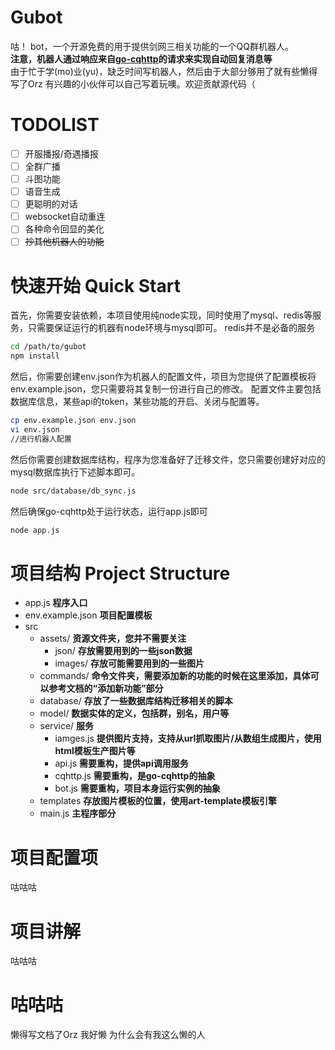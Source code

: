 # Gubot
咕！ bot，一个开源免费的用于提供剑网三相关功能的一个QQ群机器人。  
**注意，机器人通过响应来自[go-cqhttp](https://github.com/Mrs4s/go-cqhttp)的请求来实现自动回复消息等**  
由于忙于学(mo)业(yu)，缺乏时间写机器人，然后由于大部分够用了就有些懒得写了Orz 有兴趣的小伙伴可以自己写着玩噢。欢迎贡献源代码（

# TODOLIST
- [ ] 开服播报/奇遇播报
- [ ] 全群广播
- [ ] 斗图功能
- [ ] 语音生成
- [ ] 更聪明的对话
- [ ] websocket自动重连
- [ ] 各种命令回显的美化
- [ ] ~~抄其他机器人的功能~~

# 快速开始 Quick Start  
首先，你需要安装依赖，本项目使用纯node实现，同时使用了mysql、redis等服务，只需要保证运行的机器有node环境与mysql即可。 redis并不是必备的服务 
```bash
cd /path/to/gubot
npm install
```

然后，你需要创建env.json作为机器人的配置文件，项目为您提供了配置模板将env.example.json，您只需要将其复制一份进行自己的修改。
配置文件主要包括数据库信息，某些api的token，某些功能的开启、关闭与配置等。  
```bash
cp env.example.json env.json
vi env.json
//进行机器人配置
```
然后你需要创建数据库结构，程序为您准备好了迁移文件，您只需要创建好对应的mysql数据库执行下述脚本即可。  
```bash
node src/database/db_sync.js
```
然后确保go-cqhttp处于运行状态，运行app.js即可
```bash
node app.js
```

# 项目结构 Project Structure
- app.js **程序入口**
- env.example.json **项目配置模板**
- src
    - assets/ **资源文件夹，您并不需要关注**
        - json/ **存放需要用到的一些json数据**
        - images/ **存放可能需要用到的一些图片**
    - commands/ **命令文件夹，需要添加新的功能的时候在这里添加，具体可以参考文档的“添加新功能”部分**
    - database/ **存放了一些数据库结构迁移相关的脚本**
    - model/ **数据实体的定义，包括群，别名，用户等**
    - service/ **服务**
        - iamges.js **提供图片支持，支持从url抓取图片/从数组生成图片，使用html模板生产图片等**
        - api.js **需要重构，提供api调用服务**
        - cqhttp.js **需要重构，是go-cqhttp的抽象**
        - bot.js **需要重构，项目本身运行实例的抽象**
    - templates **存放图片模板的位置，使用art-template模板引擎**
    - main.js **主程序部分**

# 项目配置项
咕咕咕

# 项目讲解
咕咕咕

# 咕咕咕
懒得写文档了Orz 我好懒 为什么会有我这么懒的人
